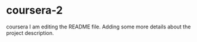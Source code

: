 # coursera-2
coursera
I am editing the README file. Adding some more details about the project description.
